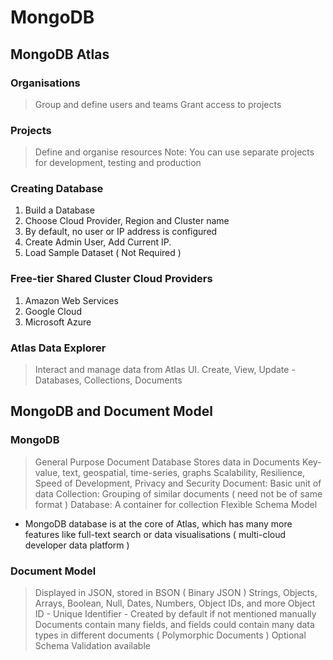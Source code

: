# MongoDB
## MongoDB Atlas
### Organisations 
> Group and define users and teams
> Grant access to projects

### Projects
> Define and organise resources
> Note: You can use separate projects for development, testing and production

### Creating Database 
1. Build a Database
2. Choose Cloud Provider, Region and Cluster name
3. By default, no user or IP address is configured
4. Create Admin User, Add Current IP.
5. Load Sample Dataset ( Not Required )

### Free-tier Shared Cluster Cloud Providers
1. Amazon Web Services
2. Google Cloud
3. Microsoft Azure

### Atlas Data Explorer 
> Interact and manage data from Atlas UI.
> Create, View, Update - Databases, Collections, Documents

## MongoDB and Document Model
### MongoDB
> General Purpose Document Database
> Stores data in Documents
> Key-value, text, geospatial, time-series, graphs
> Scalability, Resilience, Speed of Development, Privacy and Security
> Document: Basic unit of data
> Collection: Grouping of similar documents ( need not be of same format )
> Database: A container for collection
> Flexible Schema Model
* MongoDB database is at the core of Atlas, which has many more features like full-text search or data visualisations ( multi-cloud developer data platform )

### Document Model
> Displayed in JSON, stored in BSON ( Binary JSON )
> Strings, Objects, Arrays, Boolean, Null, Dates, Numbers, Object IDs, and more
> Object ID - Unique Identifier - Created by default if not mentioned manually
> Documents contain many fields, and fields could contain many data types in different documents ( Polymorphic Documents )
> Optional Schema Validation available
